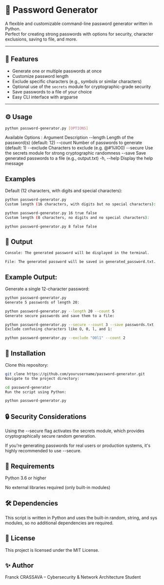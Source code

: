 # 🔐 Password Generator

A flexible and customizable command-line password generator written in Python.  
Perfect for creating strong passwords with options for security, character exclusions, saving to file, and more.

---

## 🚀 Features

- Generate one or multiple passwords at once
- Customize password length
- Exclude specific characters (e.g., symbols or similar characters)
- Optional use of the `secrets` module for cryptographic-grade security
- Save passwords to a file of your choice
- Easy CLI interface with argparse

---

## ⚙️ Usage

```bash
python password-generator.py [OPTIONS]
```
Available Options : 
Argument	Description
--length	Length of the password(s) (default: 12)
--count	Number of passwords to generate (default: 1)
--exclude	Characters to exclude (e.g. @#%lIO0)
--secure	Use the secrets module for strong cryptographic randomness
--save	Save generated passwords to a file (e.g., output.txt)
-h, --help	Display the help message

## Examples
Default (12 characters, with digits and special characters):

```bash
python password-generator.py
Custom length (16 characters, with digits but no special characters):

python password-generator.py 16 true false
Custom length (8 characters, no digits and no special characters):

python password-generator.py 8 false false
```

## 💾 Output

```bash
Console: The generated password will be displayed in the terminal.

File: The generated password will be saved in generated_password.txt.
```

## Example Output:
Generate a single 12-character password:

```bash
python password-generator.py
Generate 5 passwords of length 20:

python password-generator.py --length 20 --count 5
Generate secure passwords and save them to a file:

python password-generator.py --secure --count 3 --save passwords.txt
Exclude confusing characters like O, 0, l, and 1:

python password-generator.py --exclude "O0l1" --count 2
```

## 🚀 Installation
Clone this repository:

```bash
git clone https://github.com/yourusername/password-generator.git
Navigate to the project directory:

cd password-generator
Run the script using Python:

python password-generator.py
```

## 🔒 Security Considerations
Using the --secure flag activates the secrets module, which provides cryptographically secure random generation.

If you're generating passwords for real users or production systems, it's highly recommended to use --secure.

## 📁 Requirements
Python 3.6 or higher

No external libraries required (only built-in modules)

## 🛠️ Dependencies
This script is written in Python and uses the built-in random, string, and sys modules, so no additional dependencies are required.

## 📜 License
This project is licensed under the MIT License.

## ✨ Author
Franck CRASSAVA – Cybersecurity & Network Architecture Student
